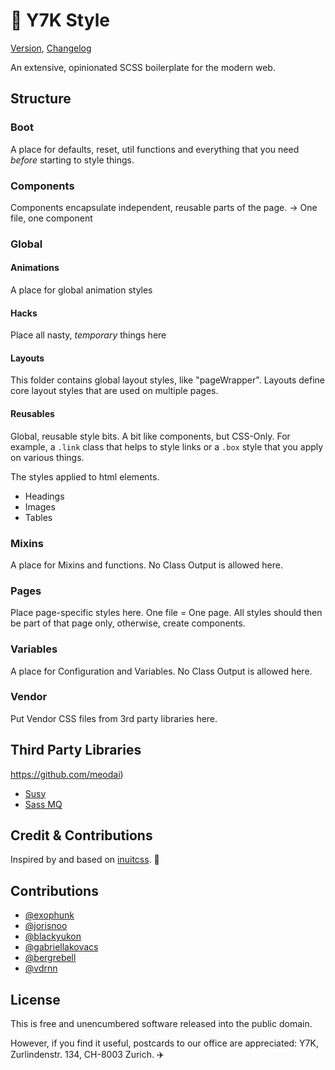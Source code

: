 # 🤠 Y7K Style 

 [Version](project.json), [Changelog](changelog.md)

An extensive, opinionated SCSS boilerplate for the modern web.

## Structure

### Boot
A place for defaults, reset, util functions and everything that you need *before* starting to style things.

### Components
Components encapsulate independent, reusable parts of the page.
-> One file, one component

### Global

#### Animations
A place for global animation styles

#### Hacks
Place all nasty, *temporary* things here

#### Layouts
This folder contains global layout styles, like "pageWrapper". Layouts define core layout styles that are used on multiple pages.

#### Reusables
Global, reusable style bits. A bit like components, but CSS-Only. For example,
a `.link` class that helps to style links or a `.box` style that you apply on various things.

The styles applied to html elements.
* Headings
* Images
* Tables


### Mixins
A place for Mixins and functions. No Class Output is allowed here.

### Pages
Place page-specific styles here. One file = One page. All styles
should then be part of that page only, otherwise, create components.

### Variables
A place for Configuration and Variables. No Class Output is allowed here.

### Vendor
Put Vendor CSS files from 3rd party libraries here.



## Third Party Libraries

https://github.com/meodai)
* [Susy](http://susy.oddbird.net)
* [Sass MQ](http://sass-mq.github.io/sass-mq/)

## Credit & Contributions
Inspired by and based on [inuitcss](https://github.com/inuitcss/inuitcss). 🙌

## Contributions
* [@exophunk](https://github.com/exophunk)
* [@jorisnoo](https://github.com/jorisnoo)
* [@blackyukon](https://github.com/blackyukon)
* [@gabriellakovacs](https://github.com/gabriellakovacs)
* [@bergrebell](https://github.com/Bergrebell)
* [@vdrnn](https://github.com/vdrnn)

## License

This is free and unencumbered software released into the public domain.

However, if you find it useful, postcards to our office are appreciated: Y7K, Zurlindenstr. 134, CH-8003 Zurich. ✈️ 







